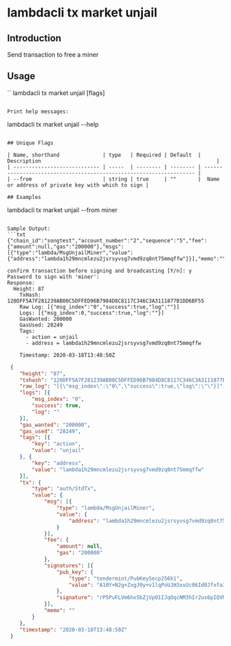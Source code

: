 # lambdacli tx market unjail

## Introduction

Send transaction to free a miner

## Usage

``
lambdacli tx market unjail [flags]
```

Print help messages:
```
lambdacli tx market unjail --help
```

## Unique Flags

| Name, shorthand              | type   | Required | Default  | Description                                                         |
| ---------------------------- | -----  | -------- | -------- | ------------------------------------------------------------------- | 
| --from                       | string | true     | ""       |  Name or address of private key with which to sign |

## Examples

```
 lambdacli tx market unjail --from miner

```

Sample Output:
```txt
{"chain_id":"songtest","account_number":"2","sequence":"5","fee":{"amount":null,"gas":"200000"},"msgs":[{"type":"lambda/MsgUnjailMiner","value":{"address":"lambda1h29mncmlezu2jsrsyvsg7vmd9zq8nt75mmqffw"}}],"memo":""}

confirm transaction before signing and broadcasting [Y/n]: y
Password to sign with 'miner':
Response:
  Height: 87
    TxHash: 120DFF5A7F281239AB00C5DFFED96B7984D8C8117C346C3A3111877B1DD6BF55
    Raw Log: [{"msg_index":"0","success":true,"log":""}]
    Logs: [{"msg_index":0,"success":true,"log":""}]
    GasWanted: 200000
    GasUsed: 28249
    Tags: 
      - action = unjail
      - address = lambda1h29mncmlezu2jsrsyvsg7vmd9zq8nt75mmqffw
  
    Timestamp: 2020-03-18T13:48:50Z
```

```json
 {
 	"height": "87",
 	"txhash": "120DFF5A7F281239AB00C5DFFED96B7984D8C8117C346C3A3111877B1DD6BF55",
 	"raw_log": "[{\"msg_index\":\"0\",\"success\":true,\"log\":\"\"}]",
 	"logs": [{
 		"msg_index": "0",
 		"success": true,
 		"log": ""
 	}],
 	"gas_wanted": "200000",
 	"gas_used": "28249",
 	"tags": [{
 		"key": "action",
 		"value": "unjail"
 	}, {
 		"key": "address",
 		"value": "lambda1h29mncmlezu2jsrsyvsg7vmd9zq8nt75mmqffw"
 	}],
 	"tx": {
 		"type": "auth/StdTx",
 		"value": {
 			"msg": [{
 				"type": "lambda/MsgUnjailMiner",
 				"value": {
 					"address": "lambda1h29mncmlezu2jsrsyvsg7vmd9zq8nt75mmqffw"
 				}
 			}],
 			"fee": {
 				"amount": null,
 				"gas": "200000"
 			},
 			"signatures": [{
 				"pub_key": {
 					"type": "tendermint/PubKeySecp256k1",
 					"value": "A10Y+N2g+ZxgJ0y+v1lqPoUJH3xvUc06Id0Jfxfa38rM"
 				},
 				"signature": "rP5PuFLVm6hx5bZjVpO1IJqOqcNM3hIr2us6pIQVMLV2WC0hR1CCkQOiWod53k+gaWCHkIHVzI3JM2aYU4fbKg=="
 			}],
 			"memo": ""
 		}
 	},
 	"timestamp": "2020-03-18T13:48:50Z"
 }
```
